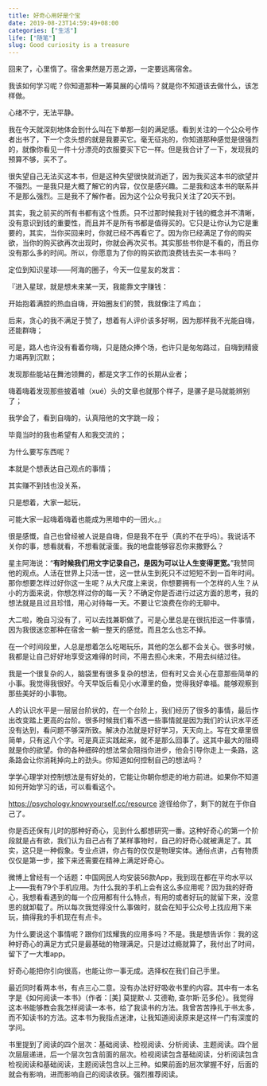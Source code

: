 ```yaml
---
title: 好奇心用好是个宝
date: 2019-08-23T14:59:49+08:00
categories: ["生活"]
life: ["随笔"]
slug: Good curiosity is a treasure
---
```


回来了，心里惰了。宿舍果然是万恶之源，一定要远离宿舍。

我该如何学习呢？你知道那种一筹莫展的心情吗？就是你不知道该去做什么，该怎样做。

心绪不宁，无法平静。

我在今天就深刻地体会到什么叫在下单那一刻的满足感。看到关注的一个公众号作者出书了，下一个念头想的就是我要买它。毫无征兆的，你知道那种感觉是很强烈的，就像你看见一件十分漂亮的衣服要买下它一样。但是我合计了一下，发现我的预算不够，买不了。

很失望自己无法买这本书，但是这种失望很快就消逝了，因为我买这本书的欲望并不强烈。一是我只是大概了解它的内容，仅仅是感兴趣。二是我和这本书的联系并不是那么强烈。三是我不了解作者。因为这个公众号我只关注了20天不到。

其实，我之前买的所有书都有这个性质。只不过那时候我对于钱的概念并不清晰，没有意识到钱的重要性，而且并不是所有书都是值得买的。它只是让你认为它是重要的，其实，当你买回来时，你就已经不再看它了。因为你已经满足了你的购买欲，当你的购买欲再次出现时，你就会再次买书。其实那些书你是不看的，而且你没有那么多的时间。所以，你愿意为了你的购买欲而浪费钱去买一本书吗？

定位到知识星球——阿海的圈子，今天一位星友的发言：

『进入星球，就是想未来某一天，我能靠文字赚钱：

开始抱着满腔的热血自嗨，开始圈友们的赞，我就像注了鸡血；

后来，贪心的我不满足于赞了，想着有人评价该多好啊，因为那样我不光能自嗨，还能群嗨；

可是，路人也许没有看着你嗨，只是随众捧个场，也许只是匆匆路过，自嗨到精疲力竭再到沉默；



发现那些能站在舞池领舞的，都是文字工作的长期从业者；

嗨着嗨着发现那些披着噱（xué）头的文章也就那个样子，是骡子是马就能辨别了；

我学会了，看到自嗨的，认真陪他的文字跳一段；

毕竟当时的我也希望有人和我交流的；

为什么要写东西呢？

本就是个想表达自己观点的事情；

其实赚不到钱也没关系，

只是想着，大家一起玩，

可能大家一起嗨着嗨着也能成为黑暗中的一团火。』

很是感慨，自己也曾经被人说是自嗨，但是我不在乎（真的不在乎吗）。我说话不关你的事，想看就看，不想看就滚蛋。我的地盘能够容忍你来撒野么？

星主阿海说：“**有时候我们用文字记录自己，是因为可以让人生变得更宽。**”我赞同他的观点。人活在世界上只活一世，这一世从生到死只不过短短不到一百年时间。那你想要怎样过好你这一生呢？从大尺度上来说，你想要拥有一个怎样的人生？从小的方面来说，你想怎样过你的每一天？不确定你是否进行过这方面的思考，我的想法就是且过且珍惜，用心对待每一天。不要让它浪费在你的无聊中。

大二啦，晚自习没有了，可以去找兼职做了。可是心里总是在很抗拒这一件事情，因为我很迷恋那种在宿舍一躺一整天的感觉。而且怎么也忘不掉。

在一个时间段里，人总是想着怎么吃喝玩乐，其他的怎么都不会关心。很多时候，我都是让自己好好地享受这难得的时间，不用去担心未来，不用去纠结过往。

我是一个很复杂的人，脑袋里有很多复杂的想法，但有时又会关心在意那些简单的小事。我觉得我很好。今天早饭后看见小水潭里的鱼，觉得我好幸福。能够观察到那些美好的小事物。

人的认识水平是一层层台阶状的，在一个台阶上，我们经历了很多的事情，最后作出改变踏上更高的台阶。很多时候我们看不透一些事情就是因为我们的认识水平还没有达到，看问题不够深所致。解决办法就是好好学习，天天向上。写在文章里很简单，只有这八个字。可是真正实践起来，就不是那么回事了。这其中最大的阻碍就是你的欲望。你的各种细碎的想法常会阻挡你进步，他会引导你走上一条路，这条路会让你消耗掉向上的劲头。你知道如何控制自己的想法吗？

学学心理学对控制想法是有好处的，它能让你朝你想走的地方前进。如果你不知道如何开始学习的话，可以看看这个。

https://psychology.knowyourself.cc/resource 途径给你了，剩下的就在于你自己了。

你是否还保有儿时的那种好奇心，见到什么都想研究一番。这种好奇心的第一个阶段就是占有欲，我们认为自己占有了某样事物时，自己的好奇心就被满足了。其实，这只是一种假象。专业点讲，你占有的仅仅是物理实体。通俗点讲，占有物质仅仅是第一步，接下来还需要在精神上满足好奇心。

微博上曾经有一个话题：中国网民人均安装56款App，我到现在都在平均水平以上——我有79个手机应用。为什么我的手机上会有这么多应用呢？因为我的好奇心，我想看看遇到的每一个应用都有什么特点，有用的或者好玩的就留下来，没意思的就卸载了。所以每次我觉得没什么事做时，就会在知乎公众号上找应用下来玩，搞得我的手机现在有点卡。

为什么要说这个事情呢？跟你们炫耀我的应用多吗？不是。我是想告诉你：我的这种好奇心的满足方式只是最基础的物理满足。只是过过瘾就算了，我付出了时间，留下了一大堆app。

好奇心能把你引向很高，也能让你一事无成。选择权在我们自己手里。

最近同时看两本书，有点三心二意。没有办法好好吸收书里的内容。其中有一本名字是《如何阅读一本书》（作者：[美] 莫提默·J. 艾德勒, 查尔斯·范多伦）。我觉得这本书能够教会我怎样阅读一本书，给了我读书的方法。我曾苦苦挣扎于书太多，而不知读书的方法。这本书为我指点迷津，让我知道阅读原来是这样一门有深度的学问。

书里提到了阅读的四个层次：基础阅读、检视阅读、分析阅读、主题阅读。四个层次层层递进，后一个层次包含前面的层次。检视阅读包含基础阅读，分析阅读包含检视阅读和基础阅读，主题阅读包含以上三种。如果前面的层次掌握不好，后面的就会有影响，进而影响自己的阅读收获。强烈推荐阅读。